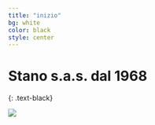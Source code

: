 ```yaml
---
title: "inizio"
bg: white
color: black
style: center
---
```


# **Stano s.a.s. dal 1968**
{: .text-black}
<div>
    <a href="https://buffetti.it/shopping-bag/">
        <img src="https://buffetti.it/wp-content/uploads/2020/09/Sfogliabile-SB-sett-ott-2020.png"/>
    </a>
</div>
